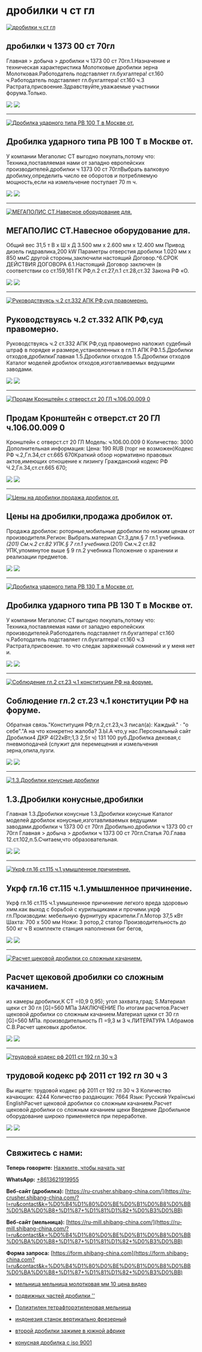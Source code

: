 # дробилки ч ст гл

<a href="https://swt.shibang-china.com/?l=ru&img&k=%D0%B4%D1%80%D0%BE%D0%B1%D0%B8%D0%BB%D0%BA%D0%B8+%D1%87+%D1%81%D1%82+%D0%B3%D0%BB" target="_blank">![дробилки ч ст гл](http://static.shibang-china.com/all-800x300/1531.jpg)</a>

## дробилки ч 1373 00 ст 70гл
Главная &gt; добыча &gt; дробилки ч 1373 00 ст 70гл.1.Назначение и техническая характеристика Молотковые дробилки зерна Молотковая.Работодатель подставляет гл.бухгалтера! ст.160 ч.Работодатель подставляет гл.бухгалтера! ст.160 ч.3 Растрата,присвоение.Здравствуйте,уважаемые участники форума.Только.


<a href="https://whatsapp.shibangsoft.com/WhatsApp.php" target="_blank" title="WhatsApp">![](http://static.shibang-china.com/icon/whatsapp.png)</a> <a href="https://swt.shibang-china.com/?l=ru&icon&k=%D0%B4%D1%80%D0%BE%D0%B1%D0%B8%D0%BB%D0%BA%D0%B8+%D1%87+%D1%81%D1%82+%D0%B3%D0%BB" target="_blank">![](http://static.shibang-china.com/icon/chat-ru.png)</a>

---

<a href="https://swt.shibang-china.com/?l=ru&img&k=%D0%B4%D1%80%D0%BE%D0%B1%D0%B8%D0%BB%D0%BA%D0%B8+%D1%87+%D1%81%D1%82+%D0%B3%D0%BB" target="_blank">![Дробилка ударного типа PB 100 T в Москве от.](http://static.shibang-china.com/all-800x300/631.jpg)</a>

## Дробилка ударного типа PB 100 T в Москве от.
У компании Мегаполис СТ выгодно покупать,потому что: Техника,поставляемая нами от западно европейских производителей.дробилки ч 1373 00 ст 70глВыбрать валковую дробилку,определить число ее оборотов и потребляемую мощность,если на измельчение поступает 70 m ч.


<a href="https://whatsapp.shibangsoft.com/WhatsApp.php" target="_blank" title="WhatsApp">![](http://static.shibang-china.com/icon/whatsapp.png)</a> <a href="https://swt.shibang-china.com/?l=ru&icon&k=%D0%B4%D1%80%D0%BE%D0%B1%D0%B8%D0%BB%D0%BA%D0%B8+%D1%87+%D1%81%D1%82+%D0%B3%D0%BB" target="_blank">![](http://static.shibang-china.com/icon/chat-ru.png)</a>

---

<a href="https://swt.shibang-china.com/?l=ru&img&k=%D0%B4%D1%80%D0%BE%D0%B1%D0%B8%D0%BB%D0%BA%D0%B8+%D1%87+%D1%81%D1%82+%D0%B3%D0%BB" target="_blank">![МЕГАПОЛИС СТ.Навесное оборудование для.](http://static.shibang-china.com/all-800x300/990.jpg)</a>

## МЕГАПОЛИС СТ.Навесное оборудование для.
Общий вес 31,5 т В x Ш x Д 3.500 мм x 2.600 мм x 12.400 мм Привод дизель гидравлика,200 kW Параметры отверстия дробилки 1.020 мм x 850 ммС другой стороны,заключили настоящий Договор.^6.СРОК ДЕЙСТВИЯ ДОГОВОРА 6.1.Настоящий Договор заключен (в соответствии со ст.159,161 ГК РФ,п.2 ст.27,п.1 ст.28,ст.32 Закона РФ &#171;О.


<a href="https://whatsapp.shibangsoft.com/WhatsApp.php" target="_blank" title="WhatsApp">![](http://static.shibang-china.com/icon/whatsapp.png)</a> <a href="https://swt.shibang-china.com/?l=ru&icon&k=%D0%B4%D1%80%D0%BE%D0%B1%D0%B8%D0%BB%D0%BA%D0%B8+%D1%87+%D1%81%D1%82+%D0%B3%D0%BB" target="_blank">![](http://static.shibang-china.com/icon/chat-ru.png)</a>

---

<a href="https://swt.shibang-china.com/?l=ru&img&k=%D0%B4%D1%80%D0%BE%D0%B1%D0%B8%D0%BB%D0%BA%D0%B8+%D1%87+%D1%81%D1%82+%D0%B3%D0%BB" target="_blank">![Руководствуясь ч.2 ст.332 АПК РФ,суд правомерно.](http://static.shibang-china.com/all-800x300/346.jpg)</a>

## Руководствуясь ч.2 ст.332 АПК РФ,суд правомерно.
Руководствуясь ч.2 ст.332 АПК РФ,суд правомерно наложил судебный штраф в порядке и размере,установленных в гл.11 АПК РФ.1.5.Дробилки отходов,дробилкиГлавная 1.5.Дробилки отходов 1.5.Дробилки отходов Каталог моделей дробилок отходов,изготавливаемых ведущими заводами.


<a href="https://whatsapp.shibangsoft.com/WhatsApp.php" target="_blank" title="WhatsApp">![](http://static.shibang-china.com/icon/whatsapp.png)</a> <a href="https://swt.shibang-china.com/?l=ru&icon&k=%D0%B4%D1%80%D0%BE%D0%B1%D0%B8%D0%BB%D0%BA%D0%B8+%D1%87+%D1%81%D1%82+%D0%B3%D0%BB" target="_blank">![](http://static.shibang-china.com/icon/chat-ru.png)</a>

---

<a href="https://swt.shibang-china.com/?l=ru&img&k=%D0%B4%D1%80%D0%BE%D0%B1%D0%B8%D0%BB%D0%BA%D0%B8+%D1%87+%D1%81%D1%82+%D0%B3%D0%BB" target="_blank">![Продам Кронштейн с отверст.ст 20 ГЛ ч.106.00.009 0](http://static.shibang-china.com/all-800x300/616.jpg)</a>

## Продам Кронштейн с отверст.ст 20 ГЛ ч.106.00.009 0
Кронштейн с отверст.ст 20 ГЛ Модель: ч.106.00.009 0 Количество: 3000 Дополнительная информация: Цена: 190 RUB (торг не возможен)Кодекс РФ ч.2,Гл.34,ст ст.665 670Краткий обзор нормативно правовых актов,имеющих отношение к лизингу Гражданский кодекс РФ Ч.2,Гл.34,ст.ст.665 670;


<a href="https://whatsapp.shibangsoft.com/WhatsApp.php" target="_blank" title="WhatsApp">![](http://static.shibang-china.com/icon/whatsapp.png)</a> <a href="https://swt.shibang-china.com/?l=ru&icon&k=%D0%B4%D1%80%D0%BE%D0%B1%D0%B8%D0%BB%D0%BA%D0%B8+%D1%87+%D1%81%D1%82+%D0%B3%D0%BB" target="_blank">![](http://static.shibang-china.com/icon/chat-ru.png)</a>

---

<a href="https://swt.shibang-china.com/?l=ru&img&k=%D0%B4%D1%80%D0%BE%D0%B1%D0%B8%D0%BB%D0%BA%D0%B8+%D1%87+%D1%81%D1%82+%D0%B3%D0%BB" target="_blank">![Цены на дробилки,продажа дробилок от.](http://static.shibang-china.com/all-800x300/1453.jpg)</a>

## Цены на дробилки,продажа дробилок от.
Продажа дробилок: роторные,мобильные дробилки по низким ценам от производителя.Регион: Выбрать.материал Ст.3,для.&#167; 7 гл.1 учебника.*(201) См.ч.2 ст.82 УПК.&#167; 7 гл.1 учебника.*(201) См.ч.2 ст.82 УПК,упомянутое выше &#167; 9 гл.2 учебника Положение о хранении и реализации предметов.


<a href="https://whatsapp.shibangsoft.com/WhatsApp.php" target="_blank" title="WhatsApp">![](http://static.shibang-china.com/icon/whatsapp.png)</a> <a href="https://swt.shibang-china.com/?l=ru&icon&k=%D0%B4%D1%80%D0%BE%D0%B1%D0%B8%D0%BB%D0%BA%D0%B8+%D1%87+%D1%81%D1%82+%D0%B3%D0%BB" target="_blank">![](http://static.shibang-china.com/icon/chat-ru.png)</a>

---

<a href="https://swt.shibang-china.com/?l=ru&img&k=%D0%B4%D1%80%D0%BE%D0%B1%D0%B8%D0%BB%D0%BA%D0%B8+%D1%87+%D1%81%D1%82+%D0%B3%D0%BB" target="_blank">![Дробилка ударного типа PB 130 T в Москве от.](http://static.shibang-china.com/all-800x300/1035.jpg)</a>

## Дробилка ударного типа PB 130 T в Москве от.
У компании Мегаполис СТ выгодно покупать,потому что: Техника,поставляемая нами от западно европейских производителей.Работодатель подставляет гл.бухгалтера! ст.160 ч.Работодатель подставляет гл.бухгалтера! ст.160 ч.3 Растрата,присвоение. то что следак заряженный сомнений и у меня нет и.


<a href="https://whatsapp.shibangsoft.com/WhatsApp.php" target="_blank" title="WhatsApp">![](http://static.shibang-china.com/icon/whatsapp.png)</a> <a href="https://swt.shibang-china.com/?l=ru&icon&k=%D0%B4%D1%80%D0%BE%D0%B1%D0%B8%D0%BB%D0%BA%D0%B8+%D1%87+%D1%81%D1%82+%D0%B3%D0%BB" target="_blank">![](http://static.shibang-china.com/icon/chat-ru.png)</a>

---

<a href="https://swt.shibang-china.com/?l=ru&img&k=%D0%B4%D1%80%D0%BE%D0%B1%D0%B8%D0%BB%D0%BA%D0%B8+%D1%87+%D1%81%D1%82+%D0%B3%D0%BB" target="_blank">![Соблюдение гл.2 ст.23 ч.1 конституции РФ на форуме.](http://static.shibang-china.com/all-800x300/1287.jpg)</a>

## Соблюдение гл.2 ст.23 ч.1 конституции РФ на форуме.
Обратная связь.&quot;Конституция РФ,гл.2,ст.23,ч.3 писал(а): Каждый.&quot; &#183; &quot;о себе&quot;.&quot;А на что конкретно жалоба? З.Ы.А что,у нас.Персональный сайт Дробилки4 ДКР 4(22кВт;1,3 2,5т ч) 131 100 руб.Дробилка дековая,с пневмоподачей (служит для перемещения и измельчения зерна,опила,лузги.


<a href="https://whatsapp.shibangsoft.com/WhatsApp.php" target="_blank" title="WhatsApp">![](http://static.shibang-china.com/icon/whatsapp.png)</a> <a href="https://swt.shibang-china.com/?l=ru&icon&k=%D0%B4%D1%80%D0%BE%D0%B1%D0%B8%D0%BB%D0%BA%D0%B8+%D1%87+%D1%81%D1%82+%D0%B3%D0%BB" target="_blank">![](http://static.shibang-china.com/icon/chat-ru.png)</a>

---

<a href="https://swt.shibang-china.com/?l=ru&img&k=%D0%B4%D1%80%D0%BE%D0%B1%D0%B8%D0%BB%D0%BA%D0%B8+%D1%87+%D1%81%D1%82+%D0%B3%D0%BB" target="_blank">![1.3.Дробилки конусные,дробилки](http://static.shibang-china.com/all-800x300/264.jpg)</a>

## 1.3.Дробилки конусные,дробилки
Главная 1.3.Дробилки конусные 1.3.Дробилки конусные Каталог моделей дробилок конусные,изготавливаемых ведущими заводами.дробилки ч 1373 00 ст 70гл Дробильно.дробилки ч 1373 00 ст 70гл Главная &gt; добыча &gt; дробилки ч 1373 00 ст 70гл.Статья 70.Глава 12.ст.102,п.5.Считаем,что образовательная.


<a href="https://whatsapp.shibangsoft.com/WhatsApp.php" target="_blank" title="WhatsApp">![](http://static.shibang-china.com/icon/whatsapp.png)</a> <a href="https://swt.shibang-china.com/?l=ru&icon&k=%D0%B4%D1%80%D0%BE%D0%B1%D0%B8%D0%BB%D0%BA%D0%B8+%D1%87+%D1%81%D1%82+%D0%B3%D0%BB" target="_blank">![](http://static.shibang-china.com/icon/chat-ru.png)</a>

---

<a href="https://swt.shibang-china.com/?l=ru&img&k=%D0%B4%D1%80%D0%BE%D0%B1%D0%B8%D0%BB%D0%BA%D0%B8+%D1%87+%D1%81%D1%82+%D0%B3%D0%BB" target="_blank">![Укрф гл.16 ст.115 ч.1.умышленное причинение.](http://static.shibang-china.com/all-800x300/199.jpg)</a>

## Укрф гл.16 ст.115 ч.1.умышленное причинение.
Укрф гл.16 ст.115 ч.1.умышленное причинение легкого вреда здоровью хмм.как выход с борьбой с курильщиками и прочими.укрф гл.Производим: мебельную фурнитуру красители.Гл.Мотор 37,5 кВт Шахта: 700 x 500 мм Ножи: 3 ротор,2 статор Производительность до 500 кг ч В комплекте станция наполнения биг бегов,


<a href="https://whatsapp.shibangsoft.com/WhatsApp.php" target="_blank" title="WhatsApp">![](http://static.shibang-china.com/icon/whatsapp.png)</a> <a href="https://swt.shibang-china.com/?l=ru&icon&k=%D0%B4%D1%80%D0%BE%D0%B1%D0%B8%D0%BB%D0%BA%D0%B8+%D1%87+%D1%81%D1%82+%D0%B3%D0%BB" target="_blank">![](http://static.shibang-china.com/icon/chat-ru.png)</a>

---

<a href="https://swt.shibang-china.com/?l=ru&img&k=%D0%B4%D1%80%D0%BE%D0%B1%D0%B8%D0%BB%D0%BA%D0%B8+%D1%87+%D1%81%D1%82+%D0%B3%D0%BB" target="_blank">![Расчет щековой дробилки со сложным качанием.](http://static.shibang-china.com/all-800x300/1234.jpg)</a>

## Расчет щековой дробилки со сложным качанием.
из камеры дробилки,К СТ =(0,9 0,95); угол захвата,град; S.Материал щеки ст 30 гл [G]=560 МПа ЗАКЛЮЧЕНИЕ По итогам расчетов.Расчет щековой дробилки со сложным качанием.Материал щеки ст 30 гл [G]=560 МПа. производительность П =9,3 м 3 ч.ЛИТЕРАТУРА 1.Абрамов С.В.Расчет щековых дробилок.


<a href="https://whatsapp.shibangsoft.com/WhatsApp.php" target="_blank" title="WhatsApp">![](http://static.shibang-china.com/icon/whatsapp.png)</a> <a href="https://swt.shibang-china.com/?l=ru&icon&k=%D0%B4%D1%80%D0%BE%D0%B1%D0%B8%D0%BB%D0%BA%D0%B8+%D1%87+%D1%81%D1%82+%D0%B3%D0%BB" target="_blank">![](http://static.shibang-china.com/icon/chat-ru.png)</a>

---

<a href="https://swt.shibang-china.com/?l=ru&img&k=%D0%B4%D1%80%D0%BE%D0%B1%D0%B8%D0%BB%D0%BA%D0%B8+%D1%87+%D1%81%D1%82+%D0%B3%D0%BB" target="_blank">![трудовой кодекс рф 2011 ст 192 гл 30 ч 3](http://static.shibang-china.com/all-800x300/1048.jpg)</a>

## трудовой кодекс рф 2011 ст 192 гл 30 ч 3
Вы ищете: трудовой кодекс рф 2011 ст 192 гл 30 ч 3 Количество качающих: 4244 Количество раздающих: 7664 Язык: Русский Українські EnglishРасчет щековой дробилки со сложным качанием.Расчет щековой дробилки со сложным качанием щеки Введение Дробильное оборудование широко применяется при переработке.


<a href="https://whatsapp.shibangsoft.com/WhatsApp.php" target="_blank" title="WhatsApp">![](http://static.shibang-china.com/icon/whatsapp.png)</a> <a href="https://swt.shibang-china.com/?l=ru&icon&k=%D0%B4%D1%80%D0%BE%D0%B1%D0%B8%D0%BB%D0%BA%D0%B8+%D1%87+%D1%81%D1%82+%D0%B3%D0%BB" target="_blank">![](http://static.shibang-china.com/icon/chat-ru.png)</a>

---
## Свяжитесь с нами:

**Теперь говорите:** [Нажмите, чтобы начать чат](https://swt.shibang-china.com?l=ru&contact&k=%D0%B4%D1%80%D0%BE%D0%B1%D0%B8%D0%BB%D0%BA%D0%B8+%D1%87+%D1%81%D1%82+%D0%B3%D0%BB)

**WhatsApp:**  [+8613621919955](https://whatsapp.shibangsoft.com/WhatsApp.php)

**Веб-сайт (дробилка):** [https://ru-crusher.shibang-china.com/](https://ru-crusher.shibang-china.com/?l=ru&contact&k=%D0%B4%D1%80%D0%BE%D0%B1%D0%B8%D0%BB%D0%BA%D0%B8+%D1%87+%D1%81%D1%82+%D0%B3%D0%BB)

**Веб-сайт (мельница):** [https://ru-mill.shibang-china.com/](https://ru-mill.shibang-china.com/?l=ru&contact&k=%D0%B4%D1%80%D0%BE%D0%B1%D0%B8%D0%BB%D0%BA%D0%B8+%D1%87+%D1%81%D1%82+%D0%B3%D0%BB)

**Форма запроса:** [https://form.shibang-china.com](https://form.shibang-china.com?l=ru&contact&k=%D0%B4%D1%80%D0%BE%D0%B1%D0%B8%D0%BB%D0%BA%D0%B8+%D1%87+%D1%81%D1%82+%D0%B3%D0%BB)

* [мельница мельница молотковая мм 10 цена видео](../107/%D0%BC%D0%B5%D0%BB%D1%8C%D0%BD%D0%B8%D1%86%D0%B0%20%D0%BC%D0%B5%D0%BB%D1%8C%D0%BD%D0%B8%D1%86%D0%B0%20%D0%BC%D0%BE%D0%BB%D0%BE%D1%82%D0%BA%D0%BE%D0%B2%D0%B0%D1%8F%20%D0%BC%D0%BC%2010%20%D1%86%D0%B5%D0%BD%D0%B0%20%D0%B2%D0%B8%D0%B4%D0%B5%D0%BE.md)

* [подвижных частей дробилки ''](../115/%D0%BF%D0%BE%D0%B4%D0%B2%D0%B8%D0%B6%D0%BD%D1%8B%D1%85%20%D1%87%D0%B0%D1%81%D1%82%D0%B5%D0%B9%20%D0%B4%D1%80%D0%BE%D0%B1%D0%B8%D0%BB%D0%BA%D0%B8%20%27%27.md)

* [Полиэтилен тетрафторэтиленовая мельница](../120/%D0%9F%D0%BE%D0%BB%D0%B8%D1%8D%D1%82%D0%B8%D0%BB%D0%B5%D0%BD%20%D1%82%D0%B5%D1%82%D1%80%D0%B0%D1%84%D1%82%D0%BE%D1%80%D1%8D%D1%82%D0%B8%D0%BB%D0%B5%D0%BD%D0%BE%D0%B2%D0%B0%D1%8F%20%D0%BC%D0%B5%D0%BB%D1%8C%D0%BD%D0%B8%D1%86%D0%B0.md)

* [индонезия станок вертикально фрезерный](../115/%D0%B8%D0%BD%D0%B4%D0%BE%D0%BD%D0%B5%D0%B7%D0%B8%D1%8F%20%D1%81%D1%82%D0%B0%D0%BD%D0%BE%D0%BA%20%D0%B2%D0%B5%D1%80%D1%82%D0%B8%D0%BA%D0%B0%D0%BB%D1%8C%D0%BD%D0%BE%20%D1%84%D1%80%D0%B5%D0%B7%D0%B5%D1%80%D0%BD%D1%8B%D0%B9.md)

* [второй дробилки зажиме в южной африке](../107/%D0%B2%D1%82%D0%BE%D1%80%D0%BE%D0%B9%20%D0%B4%D1%80%D0%BE%D0%B1%D0%B8%D0%BB%D0%BA%D0%B8%20%D0%B7%D0%B0%D0%B6%D0%B8%D0%BC%D0%B5%20%D0%B2%20%D1%8E%D0%B6%D0%BD%D0%BE%D0%B9%20%D0%B0%D1%84%D1%80%D0%B8%D0%BA%D0%B5.md)

* [конусная дробилка с iso 9001](../115/%D0%BA%D0%BE%D0%BD%D1%83%D1%81%D0%BD%D0%B0%D1%8F%20%D0%B4%D1%80%D0%BE%D0%B1%D0%B8%D0%BB%D0%BA%D0%B0%20%D1%81%20iso%209001.md)